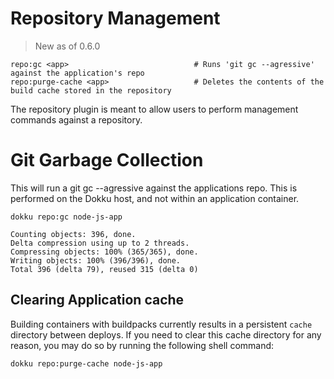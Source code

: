 # Repository Management

> New as of 0.6.0

```
repo:gc <app>                            # Runs 'git gc --agressive' against the application's repo
repo:purge-cache <app>                   # Deletes the contents of the build cache stored in the repository
```

The repository plugin is meant to allow users to perform management commands against a repository.

# Git Garbage Collection

This will run a git gc --agressive against the applications repo. This is performed on the Dokku host, and not within an application container.

```shell
dokku repo:gc node-js-app
```

```
Counting objects: 396, done.
Delta compression using up to 2 threads.
Compressing objects: 100% (365/365), done.
Writing objects: 100% (396/396), done.
Total 396 (delta 79), reused 315 (delta 0)
```

## Clearing Application cache

Building containers with buildpacks currently results in a persistent `cache` directory between deploys. If you need to clear this cache directory for any reason, you may do so by running the following shell command:

```shell
dokku repo:purge-cache node-js-app
```
